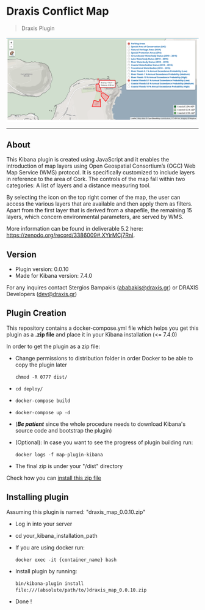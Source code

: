 # Draxis Conflict Map

> Draxis Plugin

![alt text](https://raw.githubusercontent.com/CUTLER-H2020/Draxis-map-layers-kibana-plugin/master/draxis_map.png)

---

## About

This Kibana plugin is created using JavaScript and it enables the introduction of map layers using Open Geospatial Consortium’s (OGC) Web Map Service (WMS) protocol. It is specifically customized to include layers in reference to the area of Cork. The controls of the map fall within two categories: A list of layers and a distance measuring tool.

By selecting the icon on the top right corner of the map, the user can access the various layers that are
available and then apply them as filters. Apart from the first layer that is derived from a shapefile, the
remaining 15 layers, which concern environmental parameters, are served by WMS.

More information can be found in deliverable 5.2 here: https://zenodo.org/record/3386009#.XYirMCj7RnI.

## Version

- Plugin version: 0.0.10
- Made for Kibana version: 7.4.0

For any inquires contact Stergios Bampakis (ababakis@draxis.gr) or DRAXIS Developers (dev@draxis.gr)

## Plugin Creation
This repository contains a docker-compose.yml file which helps you get this plugin as a __.zip file__ and place it in your Kibana installation (<= 7.4.0)

In order to get the plugin as a zip file:

- Change permissions to distribution folder in order Docker to be able to copy the plugin later
  
  `chmod -R 0777 dist/`
- `cd deploy/`
- `docker-compose build`
- `docker-compose up -d`
- (*__Be patient__* since the whole procedure needs to download Kibana's source code and bootstrap the plugin)
- (Optional): In case you want to see the progress of plugin building run: 

  `docker logs -f map-plugin-kibana`
- The final zip is under your "/dist" directory
 
Check how you can [install this zip file](#installing-markdown)


<h2 id="installing-markdown">Installing plugin</h2>

Assuming this plugin is named: "draxis_map_0.0.10.zip"

- Log in into your server
- cd your_kibana_installation_path
- If you are using docker run:

   `docker exec -it {container_name} bash`
- Install plugin by running:

  `bin/kibana-plugin install file:///(absolute/path/to/)draxis_map_0.0.10.zip`
- Done !
